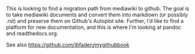 This is looking to find a migration path from mediawiki to github.  The goal is to take 
mediawiki documents and convert them into markdown (or possibly .rst) and preserve them
on Github's Autoplot site.  Further, I'd like to find a platform for new documentation,
and this is where I'm looking at pandoc and readthedocs.org.

See also https://github.com/jbfaden/mygithubbook


